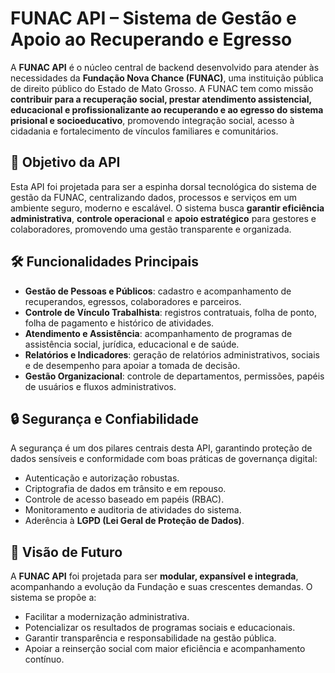 # FUNAC API – Sistema de Gestão e Apoio ao Recuperando e Egresso

A **FUNAC API** é o núcleo central de backend desenvolvido para atender às necessidades da **Fundação Nova Chance (FUNAC)**, uma instituição pública de direito público do Estado de Mato Grosso.
A FUNAC tem como missão **contribuir para a recuperação social, prestar atendimento assistencial, educacional e profissionalizante ao recuperando e ao egresso do sistema prisional e socioeducativo**, promovendo integração social, acesso à cidadania e fortalecimento de vínculos familiares e comunitários.

## 🎯 Objetivo da API

Esta API foi projetada para ser a espinha dorsal tecnológica do sistema de gestão da FUNAC, centralizando dados, processos e serviços em um ambiente seguro, moderno e escalável.
O sistema busca **garantir eficiência administrativa**, **controle operacional** e **apoio estratégico** para gestores e colaboradores, promovendo uma gestão transparente e organizada.

## 🛠️ Funcionalidades Principais

* **Gestão de Pessoas e Públicos**: cadastro e acompanhamento de recuperandos, egressos, colaboradores e parceiros.
* **Controle de Vínculo Trabalhista**: registros contratuais, folha de ponto, folha de pagamento e histórico de atividades.
* **Atendimento e Assistência**: acompanhamento de programas de assistência social, jurídica, educacional e de saúde.
* **Relatórios e Indicadores**: geração de relatórios administrativos, sociais e de desempenho para apoiar a tomada de decisão.
* **Gestão Organizacional**: controle de departamentos, permissões, papéis de usuários e fluxos administrativos.

## 🔒 Segurança e Confiabilidade

A segurança é um dos pilares centrais desta API, garantindo proteção de dados sensíveis e conformidade com boas práticas de governança digital:

* Autenticação e autorização robustas.
* Criptografia de dados em trânsito e em repouso.
* Controle de acesso baseado em papéis (RBAC).
* Monitoramento e auditoria de atividades do sistema.
* Aderência à **LGPD (Lei Geral de Proteção de Dados)**.

## 🚀 Visão de Futuro

A **FUNAC API** foi projetada para ser **modular, expansível e integrada**, acompanhando a evolução da Fundação e suas crescentes demandas. O sistema se propõe a:

* Facilitar a modernização administrativa.
* Potencializar os resultados de programas sociais e educacionais.
* Garantir transparência e responsabilidade na gestão pública.
* Apoiar a reinserção social com maior eficiência e acompanhamento contínuo.

